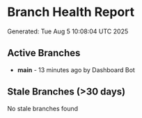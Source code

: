 # Branch Health Report
Generated: Tue Aug  5 10:08:04 UTC 2025

## Active Branches
- **main** - 13 minutes ago by Dashboard Bot

## Stale Branches (>30 days)
No stale branches found
